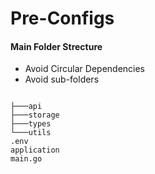 # Pre-Configs


#### Main Folder Strecture

- Avoid Circular Dependencies
- Avoid sub-folders 

```

├───api
├───storage
├───types
└───utils
.env
application
main.go
```
